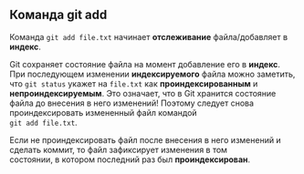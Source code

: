 ## Команда git add

Команда `git add file.txt` начинает **отслеживание** файла/добавляет в **индекс**.

Git сохраняет состояние файла на момент добавление его в **индекс**. При последующем изменении **индексируемого** файла
можно заметить, что `git status` укажет на `file.txt` как **проиндексированным** и **непроиндексируемым**.
Это означает, что в Git хранится состояние файла до внесения в него изменений! Поэтому следует снова проиндексировать
измененный файл командой  
`git add file.txt`. 

Если не проиндексировать файл после внесения в него изменений и сделать коммит, то файл зафиксирует изменения в том  
состоянии, в котором последний раз был **проиндексирован**.
